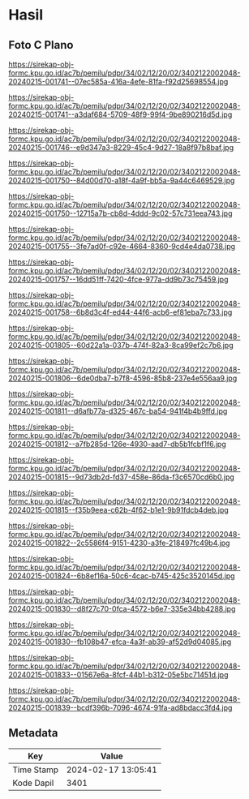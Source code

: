 # Hasil

## Foto C Plano

https://sirekap-obj-formc.kpu.go.id/ac7b/pemilu/pdpr/34/02/12/20/02/3402122002048-20240215-001741--07ec585a-416a-4efe-81fa-f92d25698554.jpg

https://sirekap-obj-formc.kpu.go.id/ac7b/pemilu/pdpr/34/02/12/20/02/3402122002048-20240215-001741--a3daf684-5709-48f9-99f4-9be890216d5d.jpg

https://sirekap-obj-formc.kpu.go.id/ac7b/pemilu/pdpr/34/02/12/20/02/3402122002048-20240215-001746--e9d347a3-8229-45c4-9d27-18a8f97b8baf.jpg

https://sirekap-obj-formc.kpu.go.id/ac7b/pemilu/pdpr/34/02/12/20/02/3402122002048-20240215-001750--84d00d70-a18f-4a9f-bb5a-9a44c6469529.jpg

https://sirekap-obj-formc.kpu.go.id/ac7b/pemilu/pdpr/34/02/12/20/02/3402122002048-20240215-001750--12715a7b-cb8d-4ddd-9c02-57c731eea743.jpg

https://sirekap-obj-formc.kpu.go.id/ac7b/pemilu/pdpr/34/02/12/20/02/3402122002048-20240215-001755--3fe7ad0f-c92e-4664-8360-9cd4e4da0738.jpg

https://sirekap-obj-formc.kpu.go.id/ac7b/pemilu/pdpr/34/02/12/20/02/3402122002048-20240215-001757--16dd51ff-7420-4fce-977a-dd9b73c75459.jpg

https://sirekap-obj-formc.kpu.go.id/ac7b/pemilu/pdpr/34/02/12/20/02/3402122002048-20240215-001758--6b8d3c4f-ed44-44f6-acb6-ef81eba7c733.jpg

https://sirekap-obj-formc.kpu.go.id/ac7b/pemilu/pdpr/34/02/12/20/02/3402122002048-20240215-001805--60d22a1a-037b-474f-82a3-8ca99ef2c7b6.jpg

https://sirekap-obj-formc.kpu.go.id/ac7b/pemilu/pdpr/34/02/12/20/02/3402122002048-20240215-001806--6de0dba7-b7f8-4596-85b8-237e4e556aa9.jpg

https://sirekap-obj-formc.kpu.go.id/ac7b/pemilu/pdpr/34/02/12/20/02/3402122002048-20240215-001811--d6afb77a-d325-467c-ba54-941f4b4b9ffd.jpg

https://sirekap-obj-formc.kpu.go.id/ac7b/pemilu/pdpr/34/02/12/20/02/3402122002048-20240215-001812--a7fb285d-126e-4930-aad7-db5b1fcbf1f6.jpg

https://sirekap-obj-formc.kpu.go.id/ac7b/pemilu/pdpr/34/02/12/20/02/3402122002048-20240215-001815--9d73db2d-fd37-458e-86da-f3c6570cd6b0.jpg

https://sirekap-obj-formc.kpu.go.id/ac7b/pemilu/pdpr/34/02/12/20/02/3402122002048-20240215-001815--f35b9eea-c62b-4f62-b1e1-9b91fdcb4deb.jpg

https://sirekap-obj-formc.kpu.go.id/ac7b/pemilu/pdpr/34/02/12/20/02/3402122002048-20240215-001822--2c5586f4-9151-4230-a3fe-218497fc49b4.jpg

https://sirekap-obj-formc.kpu.go.id/ac7b/pemilu/pdpr/34/02/12/20/02/3402122002048-20240215-001824--6b8ef16a-50c6-4cac-b745-425c3520145d.jpg

https://sirekap-obj-formc.kpu.go.id/ac7b/pemilu/pdpr/34/02/12/20/02/3402122002048-20240215-001830--d8f27c70-0fca-4572-b6e7-335e34bb4288.jpg

https://sirekap-obj-formc.kpu.go.id/ac7b/pemilu/pdpr/34/02/12/20/02/3402122002048-20240215-001830--fb108b47-efca-4a3f-ab39-af52d9d04085.jpg

https://sirekap-obj-formc.kpu.go.id/ac7b/pemilu/pdpr/34/02/12/20/02/3402122002048-20240215-001833--01567e6a-8fcf-44b1-b312-05e5bc71451d.jpg

https://sirekap-obj-formc.kpu.go.id/ac7b/pemilu/pdpr/34/02/12/20/02/3402122002048-20240215-001839--bcdf396b-7096-4674-91fa-ad8bdacc3fd4.jpg


## Metadata

| Key        | Value               |
| ---------- | ------------------- |
| Time Stamp | 2024-02-17 13:05:41 |
| Kode Dapil | 3401                |



